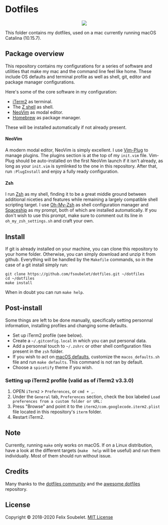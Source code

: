 # Dotfiles

<p align="center">
  <a href="https://xkcd.com/1319/">
    <img src="https://imgs.xkcd.com/comics/automation.png" />
  </a>
</p>


This folder contains my dotfiles, used on a mac currently running macOS Catalina (10.15.7).

## Package overview

This repository contains my configurations for a series of software and utilities that make my mac and the command line feel like home.
These include OS defaults and terminal profile as well as shell, git, editor and package manager configurations.

Here's some of the core software in my configuration:

* [iTerm2][iterm2] as terminal.
* The [Z shell][zsh] as shell.
* [NeoVim][neovim] as modal editor.
* [Homebrew][homebrew] as package manager.

These will be installed automatically if not already present.

#### NeoVim

A modern modal editor, NeoVim is simply excellent.
I use [Vim-Plug][vim-plug] to manage plugins.
The plugins section is at the top of my `init.vim` file.
Vim-Plug should be auto-installed on the first NeoVim launch if it isn't already, as long as your `init.vim` is symlinked to the one in this repository.
After that, run `:PlugInstall` and enjoy a fully ready configuration.

#### Zsh

I run [Zsh][zsh] as my shell, finding it to be a great middle ground between additional niceties and features while remaining a largely compatible shell scripting target.
I use [Oh-My-Zsh][oh-my-zsh] as shell configuration manager and [Spaceship][spaceship] as my prompt, both of which are installed automatically.
If you don't wish to use this prompt, make sure to comment out its line in `oh_my_zsh_settings.sh` and craft your own.

## Install

If git is already installed on your machine, you can clone this repository to your home folder.
Otherwise, you can simply download and unzip it from github.
Everything will be handled by the `Makefile` commands, so in the case of a git install simply run:

```
git clone https://github.com/fsoubelet/dotfiles.git ~/dotfiles
cd ~/dotfiles
make install
```

When in doubt you can run `make help`.

## Post-install

Some things are left to be done manually, specifically setting personnal information, installing profiles and changing some defaults.

* Set up iTerm2 profile (see below).
* Create a `~/.gitconfig.local` in which you can put personal data.
* Add a personnal touch to `~/.zshrc`  or other shell configuration files present in the `zsh` folder.
* If you wish to act on [macOS defaults][macos-defaults], customize the `macos_defaults.sh` file and run `make defaults`. This command is not ran by default.
* Choose a `spicetify` theme if you wish.

### Setting up iTerm2 profile (valid as of iTerm2 v3.3.0)

1. OPEN `iTerm2` > `Preferences`, or `cmd + ,`.
2. Under the `General` tab, `Preferences` section, check the box labeled `Load preferences from a custom folder or URL:`
3. Press "Browse" and point it to the `iterm2/com.googlecode.iterm2.plist` file located in this repository's `iterm` folder.
4. Restart iTerm2.

## Note

Currently, running `make` only works on macOS.
If on a Linux distribution, have a look at the different targets (`make  help` will be useful) and run them individually.
Most of them should run without issue.

## Credits

Many thanks to the [dotfiles community][dotcomu] and the [awesome dotfiles][awesomedots] repository.

## License

Copyright &copy; 2018-2020 Felix Soubelet. [MIT License][license]

[anaconda]: https://www.anaconda.com/
[anacondadownload]: https://www.anaconda.com/download/#macos
[atom]: https://atom.io/
[awesomedots]: https://github.com/webpro/awesome-dotfiles
[brew-bundle]: https://github.com/Homebrew/homebrew-bundle
[checkhealth]: https://neovim.io/doc/user/pi_health.html#:checkhealth
[dotcomu]: https://dotfiles.github.io/
[git]: https://git-scm.com/
[homebrew]: http://brew.sh
[iterm2]: https://www.iterm2.com/
[license]: https://github.com/fsoubelet/dotfiles/blob/master/LICENSE
[macos-defaults]: https://mths.be/macos
[neovim]: https://neovim.io/
[oh-my-zsh]: https://github.com/robbyrussell/oh-my-zsh
[package-sync]: https://atom.io/packages/package-sync
[spaceship]: https://github.com/denysdovhan/spaceship-prompt
[vim]: http://www.vim.org/
[vim-plug]: https://github.com/junegunn/vim-plug
[zsh]: https://en.wikipedia.org/wiki/Z_shell
